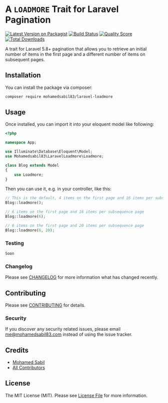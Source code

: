 # A `LOADMORE` Trait for Laravel Pagination

[![Latest Version on Packagist](https://img.shields.io/packagist/v/mohamedsabil83/laravel-loadmore.svg?style=flat-square)](https://packagist.org/packages/mohamedsabil83/laravel-loadmore)
[![Build Status](https://img.shields.io/travis/mohamedsabil83/laravel-loadmore/master.svg?style=flat-square)](https://travis-ci.org/mohamedsabil83/laravel-loadmore)
[![Quality Score](https://img.shields.io/scrutinizer/g/mohamedsabil83/laravel-loadmore.svg?style=flat-square)](https://scrutinizer-ci.com/g/mohamedsabil83/laravel-loadmore)
[![Total Downloads](https://img.shields.io/packagist/dt/mohamedsabil83/laravel-loadmore.svg?style=flat-square)](https://packagist.org/packages/mohamedsabil83/laravel-loadmore)

A trait for Laravel 5.8+ pagination that allows you to retrieve an initial number of items in the first page and a different number of items on subsequent pages.

## Installation

You can install the package via composer:

```bash
composer require mohamedsabil83/laravel-loadmore
```

## Usage

Once installed, you can import it into your eloquent model like following:

```php
<?php

namespace App;

use Illuminate\Database\Eloquent\Model;
use Mohamedsabil83\LaravelLoadmore\Loadmore;

class Blog extends Model
{
    use Loadmore;
}
```

Then you can use it, e.g. in your controller, like this:

```php
// This is the default, 4 items on the first page and 16 items per subsequence page.
Blog::loadmore();

// 6 items on the first page and 16 items per subsequence page
Blog::loadmore(6);

// 6 items on the first page and 20 items per subsequence page
Blog::loadmore(6, 20);
```

### Testing

```bash
Soon
```

### Changelog

Please see [CHANGELOG](CHANGELOG.md) for more information what has changed recently.

## Contributing

Please see [CONTRIBUTING](CONTRIBUTING.md) for details.

### Security

If you discover any security related issues, please email me@mohamedsabil83.com instead of using the issue tracker.

## Credits

-   [Mohamed Sabil](https://github.com/mohamedsabil83)
-   [All Contributors](../../contributors)

## License

The MIT License (MIT). Please see [License File](LICENSE.md) for more information.
